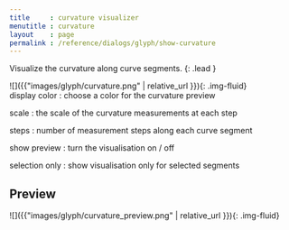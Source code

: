 ```yaml
---
title     : curvature visualizer
menutitle : curvature
layout    : page
permalink : /reference/dialogs/glyph/show-curvature
---
```


Visualize the curvature along curve segments.
{: .lead }


<div class='row'>

<div class='col-sm-4' markdown='1'>
![]({{"images/glyph/curvature.png" | relative_url }}){: .img-fluid}
</div>

<div class='col-sm-8' markdown='1'>
display color
: choose a color for the curvature preview

scale
: the scale of the curvature measurements at each step

steps
: number of measurement steps along each curve segment

show preview
: turn the visualisation on / off

selection only
: show visualisation only for selected segments
</div>

</div>


Preview
-------

![]({{"images/glyph/curvature_preview.png" | relative_url }}){: .img-fluid}


